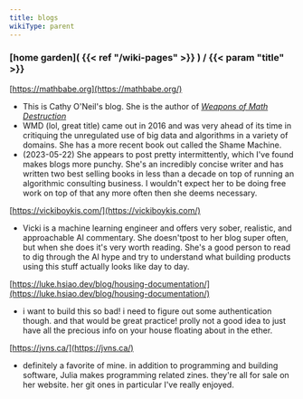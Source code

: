 ```yaml
---
title: blogs
wikiType: parent
---
```

### [home garden]( {{< ref "/wiki-pages" >}} ) / {{< param "title" >}}
[https://mathbabe.org](https://mathbabe.org/)

- This is Cathy O'Neil's blog. She is the author of 
[_Weapons of Math Destruction_](
https://www.penguinrandomhouse.com/books/241363/weapons-of-math-destruction-by-cathy-oneil/)
- WMD (lol, great title) came out in 2016 and was very ahead of its time in critiquing the unregulated use of 
big data and algorithms in a variety of domains. She has a more recent book out called the Shame Machine. 
- (2023-05-22) She appears to post pretty intermittently, which I've found makes blogs more punchy.
She's an incredibly concise writer and has written two best selling books in less than a decade on top of running
an algorithmic consulting business. I wouldn't expect her to be doing free work on top of that any more often
    then she deems necessary.

[https://vickiboykis.com/](https://vickiboykis.com/)
- Vicki is a machine learning engineer and offers very sober, realistic, and approachable AI commentary.
She doesn'tpost to her blog super often, but when she does it's very worth reading. She's a good person to read to 
dig through the AI hype and	try to understand what building products using this stuff actually looks like 
day to day.

[https://luke.hsiao.dev/blog/housing-documentation/](https://luke.hsiao.dev/blog/housing-documentation/)
- i want to build this so bad! i need to figure out some authentication though. and that would be great practice! 
prolly not a good idea to just have all the precious info on your house floating about in the ether.

[https://jvns.ca/](https://jvns.ca/)
- definitely a favorite of mine. in addition to programming and building software, Julia makes programming related
zines. they're all for sale on her website. her git ones in particular I've really enjoyed.
